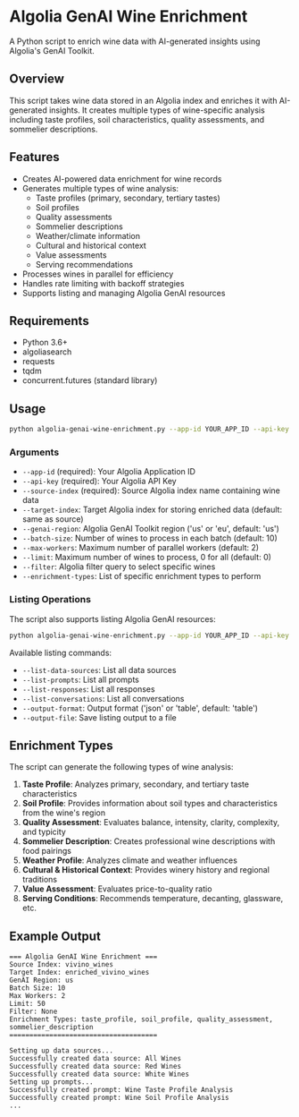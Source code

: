 # Algolia GenAI Wine Enrichment

A Python script to enrich wine data with AI-generated insights using Algolia's GenAI Toolkit.

## Overview

This script takes wine data stored in an Algolia index and enriches it with AI-generated insights. It creates multiple types of wine-specific analysis including taste profiles, soil characteristics, quality assessments, and sommelier descriptions.

## Features

- Creates AI-powered data enrichment for wine records
- Generates multiple types of wine analysis:
  - Taste profiles (primary, secondary, tertiary tastes)
  - Soil profiles
  - Quality assessments
  - Sommelier descriptions
  - Weather/climate information
  - Cultural and historical context
  - Value assessments
  - Serving recommendations
- Processes wines in parallel for efficiency
- Handles rate limiting with backoff strategies
- Supports listing and managing Algolia GenAI resources

## Requirements

- Python 3.6+
- algoliasearch
- requests
- tqdm
- concurrent.futures (standard library)

## Usage

```bash
python algolia-genai-wine-enrichment.py --app-id YOUR_APP_ID --api-key YOUR_API_KEY --source-index source_index_name --target-index target_index_name
```

### Arguments

- `--app-id` (required): Your Algolia Application ID
- `--api-key` (required): Your Algolia API Key
- `--source-index` (required): Source Algolia index name containing wine data
- `--target-index`: Target Algolia index for storing enriched data (default: same as source)
- `--genai-region`: Algolia GenAI Toolkit region ('us' or 'eu', default: 'us')
- `--batch-size`: Number of wines to process in each batch (default: 10)
- `--max-workers`: Maximum number of parallel workers (default: 2)
- `--limit`: Maximum number of wines to process, 0 for all (default: 0)
- `--filter`: Algolia filter query to select specific wines
- `--enrichment-types`: List of specific enrichment types to perform

### Listing Operations

The script also supports listing Algolia GenAI resources:

```bash
python algolia-genai-wine-enrichment.py --app-id YOUR_APP_ID --api-key YOUR_API_KEY --list-data-sources
```

Available listing commands:
- `--list-data-sources`: List all data sources
- `--list-prompts`: List all prompts
- `--list-responses`: List all responses
- `--list-conversations`: List all conversations
- `--output-format`: Output format ('json' or 'table', default: 'table')
- `--output-file`: Save listing output to a file

## Enrichment Types

The script can generate the following types of wine analysis:

1. **Taste Profile**: Analyzes primary, secondary, and tertiary taste characteristics
2. **Soil Profile**: Provides information about soil types and characteristics from the wine's region
3. **Quality Assessment**: Evaluates balance, intensity, clarity, complexity, and typicity
4. **Sommelier Description**: Creates professional wine descriptions with food pairings
5. **Weather Profile**: Analyzes climate and weather influences
6. **Cultural & Historical Context**: Provides winery history and regional traditions
7. **Value Assessment**: Evaluates price-to-quality ratio
8. **Serving Conditions**: Recommends temperature, decanting, glassware, etc.

## Example Output

```
=== Algolia GenAI Wine Enrichment ===
Source Index: vivino_wines
Target Index: enriched_vivino_wines
GenAI Region: us
Batch Size: 10
Max Workers: 2
Limit: 50
Filter: None
Enrichment Types: taste_profile, soil_profile, quality_assessment, sommelier_description
=====================================

Setting up data sources...
Successfully created data source: All Wines
Successfully created data source: Red Wines
Successfully created data source: White Wines
Setting up prompts...
Successfully created prompt: Wine Taste Profile Analysis
Successfully created prompt: Wine Soil Profile Analysis
...
```